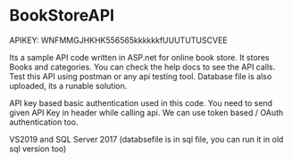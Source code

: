# BookStoreAPI

APIKEY: WNFMMGJHKHK556565kkkkkkfUUUTUTUSCVEE

Its a sample API code written in ASP.net for online book store.
It stores Books and categories.
You can check the help docs to see the API calls.
Test this API using postman or any api testing tool.
Database file is also uploaded, its a runable solution.

API key based basic authentication used in this code. You need to send given API Key in header while calling api.
We can use token based / OAuth authentication too.

VS2019 and SQL Server 2017 (databsefile is in sql file, you can run it in old sql version too)
